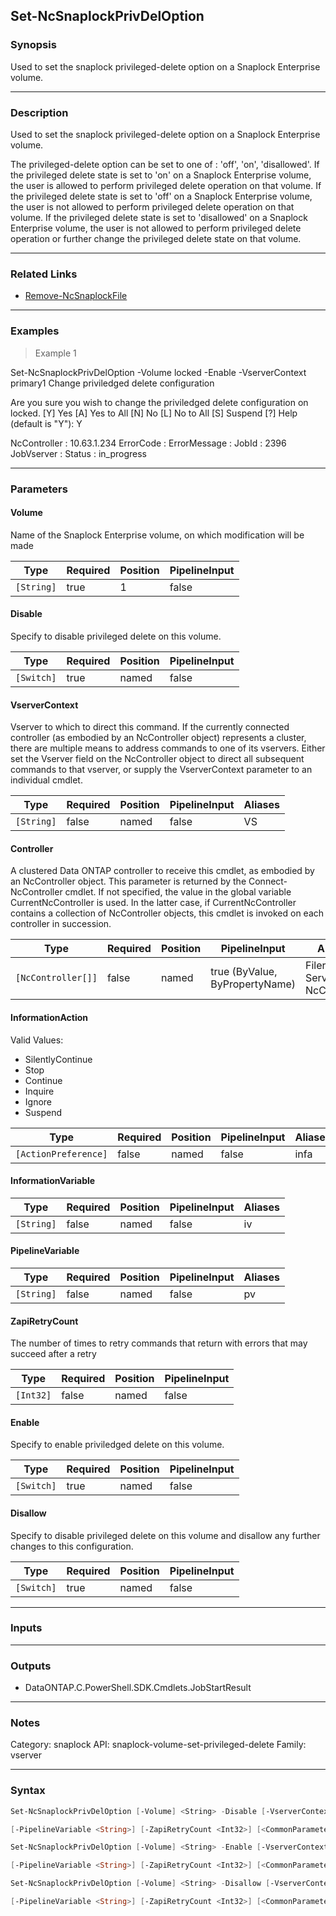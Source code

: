 Set-NcSnaplockPrivDelOption
---------------------------

### Synopsis
Used to set the snaplock privileged-delete option on a Snaplock Enterprise volume.

---

### Description

Used to set the snaplock privileged-delete option on a Snaplock Enterprise volume. 

The privileged-delete option can be set to one of : 'off', 'on', 'disallowed'.   If the privileged delete state is set to 'on' on a Snaplock Enterprise volume, the user is allowed to perform privileged  delete operation on that volume. If the privileged delete state is set to 'off' on a Snaplock Enterprise volume, the user is not allowed to perform privileged delete operation on that volume. If the privileged delete state is set to 'disallowed' on a Snaplock Enterprise volume, the user is not allowed to perform privileged delete operation or further change the privileged delete state on that volume.

---

### Related Links
* [Remove-NcSnaplockFile](Remove-NcSnaplockFile)

---

### Examples
> Example 1

Set-NcSnaplockPrivDelOption -Volume locked -Enable -VserverContext primary1
Change priviledged delete configuration

Are you sure you wish to change the priviledged delete configuration on locked.
[Y] Yes  [A] Yes to All  [N] No  [L] No to All  [S] Suspend  [?] Help (default is "Y"): Y

NcController : 10.63.1.234
ErrorCode    : 
ErrorMessage : 
JobId        : 2396
JobVserver   : 
Status       : in_progress

---

### Parameters
#### **Volume**
Name of the Snaplock Enterprise volume, on which modification will be made

|Type      |Required|Position|PipelineInput|
|----------|--------|--------|-------------|
|`[String]`|true    |1       |false        |

#### **Disable**
Specify to disable privileged delete on this volume.

|Type      |Required|Position|PipelineInput|
|----------|--------|--------|-------------|
|`[Switch]`|true    |named   |false        |

#### **VserverContext**
Vserver to which to direct this command.  If the currently connected controller (as embodied by an NcController object) represents a cluster, there are multiple means to address commands to one of its vservers.  Either set the Vserver field on the NcController object to direct all subsequent commands to that vserver, or supply the VserverContext parameter to an individual cmdlet.

|Type      |Required|Position|PipelineInput|Aliases|
|----------|--------|--------|-------------|-------|
|`[String]`|false   |named   |false        |VS     |

#### **Controller**
A clustered Data ONTAP controller to receive this cmdlet, as embodied by an NcController object.  This parameter is returned by the Connect-NcController cmdlet.  If not specified, the value in the global variable CurrentNcController is used.  In the latter case, if CurrentNcController contains a collection of NcController objects, this cmdlet is invoked on each controller in succession.

|Type              |Required|Position|PipelineInput                 |Aliases                          |
|------------------|--------|--------|------------------------------|---------------------------------|
|`[NcController[]]`|false   |named   |true (ByValue, ByPropertyName)|Filer<br/>Server<br/>NcController|

#### **InformationAction**

Valid Values:

* SilentlyContinue
* Stop
* Continue
* Inquire
* Ignore
* Suspend

|Type                |Required|Position|PipelineInput|Aliases|
|--------------------|--------|--------|-------------|-------|
|`[ActionPreference]`|false   |named   |false        |infa   |

#### **InformationVariable**

|Type      |Required|Position|PipelineInput|Aliases|
|----------|--------|--------|-------------|-------|
|`[String]`|false   |named   |false        |iv     |

#### **PipelineVariable**

|Type      |Required|Position|PipelineInput|Aliases|
|----------|--------|--------|-------------|-------|
|`[String]`|false   |named   |false        |pv     |

#### **ZapiRetryCount**
The number of times to retry commands that return with errors that may succeed after a retry

|Type     |Required|Position|PipelineInput|
|---------|--------|--------|-------------|
|`[Int32]`|false   |named   |false        |

#### **Enable**
Specify to enable priviledged delete on this volume.

|Type      |Required|Position|PipelineInput|
|----------|--------|--------|-------------|
|`[Switch]`|true    |named   |false        |

#### **Disallow**
Specify to disable privileged delete on this volume and disallow any further changes to this configuration.

|Type      |Required|Position|PipelineInput|
|----------|--------|--------|-------------|
|`[Switch]`|true    |named   |false        |

---

### Inputs

---

### Outputs
* DataONTAP.C.PowerShell.SDK.Cmdlets.JobStartResult

---

### Notes
Category: snaplock
API: snaplock-volume-set-privileged-delete
Family: vserver

---

### Syntax
```PowerShell
Set-NcSnaplockPrivDelOption [-Volume] <String> -Disable [-VserverContext <String>] [-Controller <NcController[]>] [-InformationAction <ActionPreference>] [-InformationVariable <String>] 
```
```PowerShell
[-PipelineVariable <String>] [-ZapiRetryCount <Int32>] [<CommonParameters>]
```
```PowerShell
Set-NcSnaplockPrivDelOption [-Volume] <String> -Enable [-VserverContext <String>] [-Controller <NcController[]>] [-InformationAction <ActionPreference>] [-InformationVariable <String>] 
```
```PowerShell
[-PipelineVariable <String>] [-ZapiRetryCount <Int32>] [<CommonParameters>]
```
```PowerShell
Set-NcSnaplockPrivDelOption [-Volume] <String> -Disallow [-VserverContext <String>] [-Controller <NcController[]>] [-InformationAction <ActionPreference>] [-InformationVariable <String>] 
```
```PowerShell
[-PipelineVariable <String>] [-ZapiRetryCount <Int32>] [<CommonParameters>]
```
